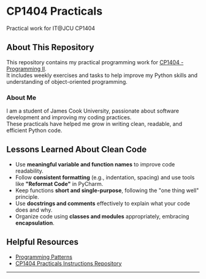 # CP1404 Practicals
Practical work for IT@JCU CP1404

## About This Repository

This repository contains my practical programming work for [CP1404 - Programming II](https://github.com/CP1404).  
It includes weekly exercises and tasks to help improve my Python skills and understanding of object-oriented programming.

### About Me

I am a student of James Cook University, passionate about software development and improving my coding practices.  
These practicals have helped me grow in writing clean, readable, and efficient Python code.

##  Lessons Learned About Clean Code

- Use **meaningful variable and function names** to improve code readability.
- Follow **consistent formatting** (e.g., indentation, spacing) and use tools like **"Reformat Code"** in PyCharm.
- Keep functions **short and single-purpose**, following the "one thing well" principle.
- Use **docstrings and comments** effectively to explain what your code does and why.
- Organize code using **classes and modules** appropriately, embracing **encapsulation**.

##  Helpful Resources

- [Programming Patterns](https://github.com/CP1404/Starter/wiki/Programming-Patterns)
- [CP1404 Practicals Instructions Repository](https://github.com/CP1404/Practicals)

---